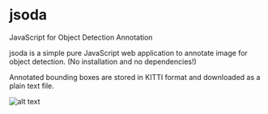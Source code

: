 # jsoda
JavaScript for Object Detection Annotation

jsoda is a simple pure JavaScript web application to annotate image for object detection.
(No installation and no dependencies!)

Annotated bounding boxes are stored in KITTI format and downloaded as a plain text file.

![alt text](https://github.com/wiany11/jsoda/blob/master/demo/Screenshot%20from%202017-08-24%2017-52-55.png)
